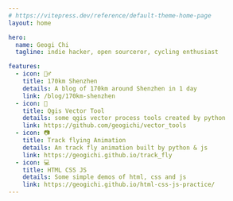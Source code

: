 ```yaml
---
# https://vitepress.dev/reference/default-theme-home-page
layout: home

hero:
  name: Geogi Chi
  tagline: indie hacker, open sourceror, cycling enthusiast

features:
  - icon: 🚴‍♂️
    title: 170km Shenzhen
    details: A blog of 170km around Shenzhen in 1 day
    link: /blog/170km-shenzhen
  - icon: 🔨
    title: Qgis Vector Tool
    details: some qgis vector process tools created by python
    link: https://github.com/geogichi/vector_tools
  - icon: 📷
    title: Track flying Animation
    details: An track fly animation built by python & js
    link: https://geogichi.github.io/track_fly
  - icon: 💻
    title: HTML CSS JS
    details: Some simple demos of html, css and js
    link: https://geogichi.github.io/html-css-js-practice/
---
```

